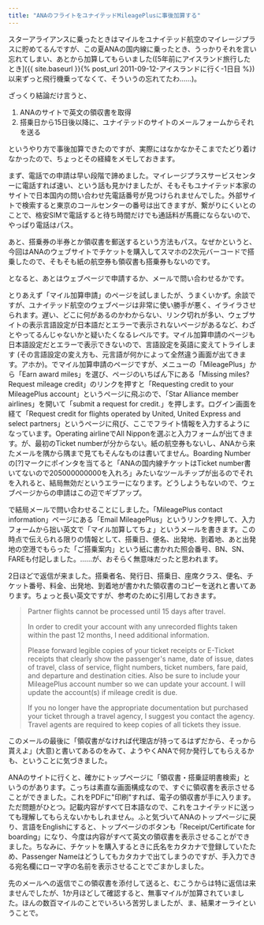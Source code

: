 ```yaml
---
title: "ANAのフライトをユナイテッドMileagePlusに事後加算する"
---
```


スターアライアンスに乗ったときはマイルをユナイテッド航空のマイレージプラスに貯めてるんですが、この夏ANAの国内線に乗ったとき、うっかりそれを言い忘れてしまい、あとから加算してもらいました([5年前にアイスランド旅行したとき]({{ site.baseurl }}{% post_url 2011-09-12-アイスランドに行く-1日目 %})以来ずっと飛行機乗ってなくて、そういうの忘れてたわ……)。

ざっくり結論だけ言うと、

1. ANAのサイトで英文の領収書を取得
1. 搭乗日から15日後以降に、ユナイテッドのサイトのメールフォームからそれを送る

というやり方で事後加算できたのですが、実際にはなかなかそこまでたどり着けなかったので、ちょっとその経緯をメモしておきます。

まず、電話での申請は早い段階で諦めました。マイレージプラスサービスセンターに電話すれば速い、という話も見かけましたが、そもそもユナイテッド本家のサイトで日本国内の問い合わせ先電話番号が見つけられませんでした。外部サイトで検索すると東京のコールセンターの番号は出てきますが、繋がりにくいとのことで、格安SIMで電話すると待ち時間だけでも通話料が馬鹿にならないので、やっぱり電話はパス。

あと、搭乗券の半券とか領収書を郵送するという方法もパス。なぜかというと、今回はANAのウェブサイトでチケットを購入してスマホの2次元バーコードで搭乗したので、そもそも紙の航空券も領収書も搭乗券もないのです。

となると、あとはウェブページで申請するか、メールで問い合わせるかです。

とりあえず「マイル加算申請」のページを試しましたが、うまくいかず。余談ですが、ユナイテッド航空のウェブページは非常に使い勝手が悪く、イライラさせられます。遅い、どこに何があるのかわからない、リンク切れが多い、ウェブサイトの表示言語設定が日本語だとエラーで表示されないページがあるなど、わざとやってるんじゃないかと疑いたくなるレベルです。マイル加算申請のページも日本語設定だとエラーで表示できないので、言語設定を英語に変えてトライします (その言語設定の変え方も、元言語が何かによって全然違う画面が出てきます。アホか)。でマイル加算申請のページですが、メニューの「MileagePlus」から「Earn award miles」を選び、ページのいちばん下にある「Missing miles? Request mileage credit」のリンクを押すと「Requesting credit to your MileagePlus account」というページに飛ぶので、「Star Alliance member airlines」を開いて「submit a request for credit.」を押します。ログイン画面を経て「Request credit for flights operated by United, United Express and select partners」というページに飛び、ここでフライト情報を入力するようになっています。Operating airlineでAll Nipponを選ぶと入力フォームが出てきます。が、最初のTicket numberが分からない。紙の航空券もないし、ANAから来たメールを隅から隅まで見てもそんなものは書いてません。Boarding Numberの[?]マークにポインタを当てると「ANAの国内線チケットはTicket number書いてないので205000000000を入れろ」みたいなツールチップが出るのでそれを入れると、結局無効だというエラーになります。どうしようもないので、ウェブページからの申請はこの辺でギブアップ。

で結局メールで問い合わせることにしました。「MileagePlus contact information」ページにある「Email MileagePlus」というリンクを押して、入力フォームから拙い英文で「マイル加算してちょ」というメールを書きます。この時点で伝えられる限りの情報として、搭乗日、便名、出発地、到着地、あと出発地の空港でもらった「ご搭乗案内」という紙に書かれた照会番号、BN、SN、FAREも付記しました。……が、おそらく無意味だったと思われます。

2日ほどで返信が来ました。搭乗者名、発行日、搭乗日、座席クラス、便名、チケット番号、料金、出発地、到着地が書かれた領収書のコピーを送れと書いてあります。ちょっと長い英文ですが、参考のために引用しておきます。

> Partner flights cannot be processed until 15 days after travel.
>
> In order to credit your account with any unrecorded flights taken within the past 12 months, I need additional information.
>
> Please forward legible copies of your ticket receipts or E-Ticket receipts that clearly show the passenger's name, date of issue, dates of travel, class of service, flight numbers, ticket numbers, fare paid, and departure and destination cities. Also be sure to include your MileagePlus account number so we can update your account. I will update the account(s) if mileage credit is due.
>
> If you no longer have the appropriate documentation but purchased your ticket through a travel agency, I suggest you contact the agency. Travel agents are required to keep copies of all tickets they issue. 

このメールの最後に「領収書がなければ代理店が持ってるはずだから、そっから貰えよ」(大意)と書いてあるのをみて、ようやくANAで何か発行してもらえるかも、ということに気づきました。

ANAのサイトに行くと、確かにトップページに「領収書・搭乗証明書検索」というのがあります。こっちは素直な画面構成なので、すぐに領収書を表示させることができました。これをPDFに"印刷"すれば、電子の領収書が手に入ります。ただ問題がひとつ。記載内容がすべて日本語なので、これをユナイテッドに送っても理解してもらえないかもしれません。ふと気づいてANAのトップページに戻り、言語をEnglishにすると、トップページのボタンも「Receipt/Certificate for boarding」になり、今度は内容がすべて英文の領収書を表示させることができました。ちなみに、チケットを購入するときに氏名をカタカナで登録していたため、Passenger Nameはどうしてもカタカナで出てしまうのですが、手入力できる宛名欄にローマ字の名前を表示させることでごまかしました。

先のメールへの返信でこの領収書を添付して送ると、むこうからは特に返信は来ませんでしたが、1か月ほどして確認すると、無事マイルが加算されていました。ほんの数百マイルのことでいろいろ苦労しましたが、ま、結果オーライということで。
